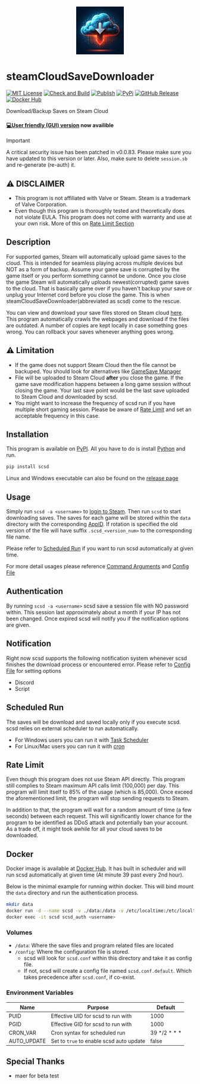 <p align="center">
<img src="https://github.com/pyscsd/steamCloudSaveDownloaderGUI/blob/master/steamCloudSaveDownloaderGUI/res/scsd_256.jpg?raw=true" width="128">
</p>

# steamCloudSaveDownloader
[![MIT License](https://img.shields.io/badge/license-MIT-blue.svg)](LICENSE) [![Check and Build](https://github.com/pyscsd/steamCloudSaveDownloader/actions/workflows/check-test-build.yml/badge.svg)](https://github.com/pyscsd/steamCloudSaveDownloader/actions/workflows/check-test-build.yml/) [![Publish](https://github.com/pyscsd/steamCloudSaveDownloader/actions/workflows/publish.yml/badge.svg)](https://github.com/pyscsd/steamCloudSaveDownloader/actions/workflows/publish.yml/) [![PyPi](https://img.shields.io/pypi/v/scsd)](https://pypi.org/project/scsd/) [![GitHub Release](https://img.shields.io/github/v/release/pyscsd/steamCloudSaveDownloader)](https://github.com/pyscsd/steamCloudSaveDownloader/releases) [![Docker Hub](https://img.shields.io/docker/v/hhhhojeihsu/scsd?logo=docker&color=328fa8)](https://hub.docker.com/r/hhhhojeihsu/scsd)

Download/Backup Saves on Steam Cloud

#### [💻User friendly (GUI) version](https://github.com/pyscsd/steamCloudSaveDownloaderGUI) now availible

> [!IMPORTANT]
> A critical security issue has been patched in v0.0.83. Please make sure you have updated to this version or later. Also, make sure to delete `session.sb` and re-generate (re-auth) it.

## :warning: DISCLAIMER
- This program is not affiliated with Valve or Steam. Steam is a trademark of Valve Corporation.
- Even though this program is thoroughly tested and theoretically does not violate EULA. This program does not come with warranty and use at your own risk. More of this on [Rate Limit Section](#Rate-Limit)

## Description
For supported games, Steam will automatically upload game saves to the cloud. This is intended for seamless playing across multiple devices but NOT as a form of backup. Assume your game save is corrupted by the game itself or you perform something cannot be undone. Once you close the game Steam will automatically uploads newest(corrupted) game saves to the cloud. That is basically game over if you haven't backup your save or unplug your Internet cord before you close the game. This is when steamCloudSaveDownloader(abbreviated as scsd) come to the rescue.

You can view and download your save files stored on Steam cloud [here](https://store.steampowered.com/account/remotestorage). This program automatically crawls the webpages and download if the files are outdated. A number of copies are kept locally in case something goes wrong. You can rollback your saves whenever anything goes wrong.

## :warning: Limitation
- If the game does not support Steam Cloud then the file cannot be backuped. You should look for alternatives like [GameSave Manager](https://www.gamesave-manager.com/)
- File will be uploaded to Steam Cloud **after** you close the game. If the game save modification happens between a long game session without closing the game. Your last save point would be the last save uploaded to Steam Cloud and downloaded by scsd.
- You might want to increase the frequency of scsd run if you have multiple short gaming session. Please be aware of [Rate Limit](#Rate-Limit) and set an acceptable frequency in this case.

## Installation
This program is available on [PyPI](https://pypi.org/project/scsd/). All you have to do is install [Python](https://www.python.org/downloads/) and run.

```sh
pip install scsd
```

Linux and Windows executable can also be found on the [release page](https://github.com/pyscsd/steamCloudSaveDownloader/releases)

## Usage
Simply run `scsd -a <username>` to [login to Steam](#Authentication). Then run `scsd` to start downloading saves. The saves for each game will be stored within the `data` directory with the corresponding [AppID](https://steamdb.info/apps/). If rotation is specified the old version of the file will have suffix `.scsd_<version_num>` to the corresponding file name.

Please refer to [Scheduled Run](#Scheduled-Run) if you want to run scsd automatically at given time.

For more detail usages please reference [Command Arguments](https://github.com/pyscsd/steamCloudSaveDownloader/wiki/Command-Arguments) and [Config File](https://github.com/pyscsd/steamCloudSaveDownloader/wiki/Config-File)

## Authentication
By running `scsd -a <username>` scsd save a session file with NO password within. This session last approximately about a month if your IP has not been changed. Once expired scsd will notify you if the notification options are given.

## Notification
Right now scsd supports the following notification system whenever scsd finishes the download process or encountered error. Please refer to [Config File](https://github.com/pyscsd/steamCloudSaveDownloader/wiki/Config-File) for setting options
- Discord
- Script

## Scheduled Run
The saves will be download and saved locally only if you execute scsd. scsd relies on external scheduler to run automatically.

- For Windows users you can run it with [Task Scheduler](https://github.com/pyscsd/steamCloudSaveDownloader/wiki/Windows-Task-Scheduler)
- For Linux/Mac users you can run it with [cron](https://wiki.archlinux.org/title/cron)

## Rate Limit
Even though this program does not use Steam API directly. This program still complies to Steam maximum API calls limit (100,000) per day. This program will limit itself to 85% of the usage (which is 85,000). Once exceed the aforementioned limit, the program will stop sending requests to Steam.

In addition to that, the program will wait for a random amount of time (a few seconds) between each request. This will significantly lower chance for the program to be identified as DDoS attack and potentially ban your account. As a trade off, it might took awhile for all your cloud saves to be downloaded.

## Docker
Docker image is available at [Docker Hub](https://hub.docker.com/r/hhhhojeihsu/scsd). It has built in scheduler and will run scsd automatically at given time (At minute 39 past every 2nd hour).

Below is the minimal example for running within docker. This will bind mount the `data` directory and run the authentication process.

```sh
mkdir data
docker run -d --name scsd -v ./data:/data -v /etc/localtime:/etc/localtime:ro hhhhojeihsu/scsd:latest
docker exec -it scsd scsd_auth <username>
```

### Volumes
- `/data`: Where the save files and program related files are located
- `/config`: Where the configuration file is stored.
    - scsd will look for `scsd.conf` within this directory and take it as config file.
    - If not, scsd will create a config file named `scsd.conf.default`. Which takes precedence after `scsd.conf`, if co-exist.

### Environment Variables
|Name        |Purpose|Default|
|------------|-------|-------|
|PUID        |Effective UID for scsd to run with|1000|
|PGID        |Effective GID for scsd to run with|1000|
|CRON_VAR    |Cron syntax for scheduled run|39 */2 * * *|
|AUTO_UPDATE |Set to `true` to enable scsd auto update|false|

## Special Thanks
- maer for beta test

